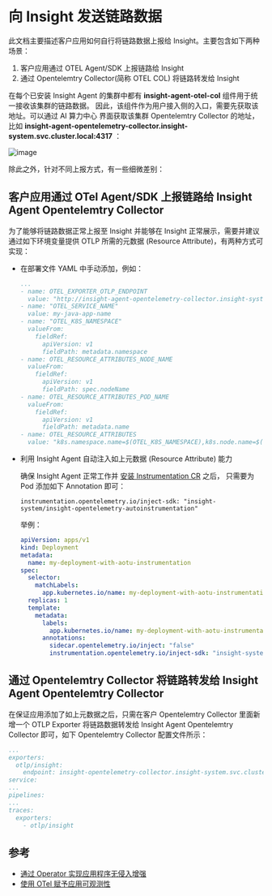 # 向 Insight 发送链路数据

此文档主要描述客户应用如何自行将链路数据上报给 Insight。主要包含如下两种场景：

1. 客户应用通过 OTEL Agent/SDK 上报链路给 Insight
2. 通过 Opentelemtry Collector(简称 OTEL COL) 将链路转发给 Insight

在每个已安装 Insight Agent 的集群中都有 __insight-agent-otel-col__ 组件用于统一接收该集群的链路数据。
因此，该组件作为用户接入侧的入口，需要先获取该地址。可以通过 AI 算力中心 界面获取该集群 Opentelemtry Collector 的地址，
比如 __insight-agent-opentelemetry-collector.insight-system.svc.cluster.local:4317__ ：

![image](https://docs.daocloud.io/daocloud-docs-images/docs/zh/docs/insight/quickstart/images/get_insight_agent_otel_col_svc.png)

除此之外，针对不同上报方式，有一些细微差别：

## 客户应用通过 OTel Agent/SDK 上报链路给 Insight Agent Opentelemtry Collector

为了能够将链路数据正常上报至 Insight 并能够在 Insight 正常展示，需要并建议通过如下环境变量提供 OTLP 所需的元数据 (Resource Attribute)，有两种方式可实现：

- 在部署文件 YAML 中手动添加，例如：

    ```yaml
    ...
    - name: OTEL_EXPORTER_OTLP_ENDPOINT
      value: "http://insight-agent-opentelemetry-collector.insight-system.svc.cluster.local:4317"
    - name: "OTEL_SERVICE_NAME"
      value: my-java-app-name
    - name: "OTEL_K8S_NAMESPACE"
      valueFrom:
        fieldRef:
          apiVersion: v1
          fieldPath: metadata.namespace
    - name: OTEL_RESOURCE_ATTRIBUTES_NODE_NAME
      valueFrom:
        fieldRef:
          apiVersion: v1
          fieldPath: spec.nodeName
    - name: OTEL_RESOURCE_ATTRIBUTES_POD_NAME
      valueFrom:
        fieldRef:
          apiVersion: v1
          fieldPath: metadata.name
    - name: OTEL_RESOURCE_ATTRIBUTES
      value: "k8s.namespace.name=$(OTEL_K8S_NAMESPACE),k8s.node.name=$(OTEL_RESOURCE_ATTRIBUTES_NODE_NAME),k8s.pod.name=$(OTEL_RESOURCE_ATTRIBUTES_POD_NAME)"
    ```

- 利用 Insight Agent 自动注入如上元数据 (Resource Attribute) 能力

    确保 Insight Agent 正常工作并 [安装 Instrumentation CR](./operator.md#instrumentation-cr) 之后，
    只需要为 Pod 添加如下 Annotation 即可：

    ```console
    instrumentation.opentelemetry.io/inject-sdk: "insight-system/insight-opentelemetry-autoinstrumentation"
    ```

    举例：

    ```yaml
    apiVersion: apps/v1
    kind: Deployment
    metadata:
      name: my-deployment-with-aotu-instrumentation
    spec:
      selector:
        matchLabels:
          app.kubernetes.io/name: my-deployment-with-aotu-instrumentation-kuberntes
      replicas: 1
      template:
        metadata:
          labels:
            app.kubernetes.io/name: my-deployment-with-aotu-instrumentation-kuberntes
          annotations:
            sidecar.opentelemetry.io/inject: "false"
            instrumentation.opentelemetry.io/inject-sdk: "insight-system/insight-opentelemetry-autoinstrumentation"
    ```

## 通过 Opentelemtry Collector 将链路转发给 Insight Agent Opentelemtry Collector

在保证应用添加了如上元数据之后，只需在客户 Opentelemtry Collector 里面新增一个 OTLP Exporter 将链路数据转发给
Insight Agent Opentelemtry Collector 即可，如下 Opentelemtry Collector 配置文件所示：

```yaml
...
exporters:
  otlp/insight:
    endpoint: insight-opentelemetry-collector.insight-system.svc.cluster.local:4317
service:
...
pipelines:
...
traces:
  exporters:
    - otlp/insight
```

## 参考

- [通过 Operator 实现应用程序无侵入增强](./operator.md)
- [使用 OTel 赋予应用可观测性](./otel.md)
